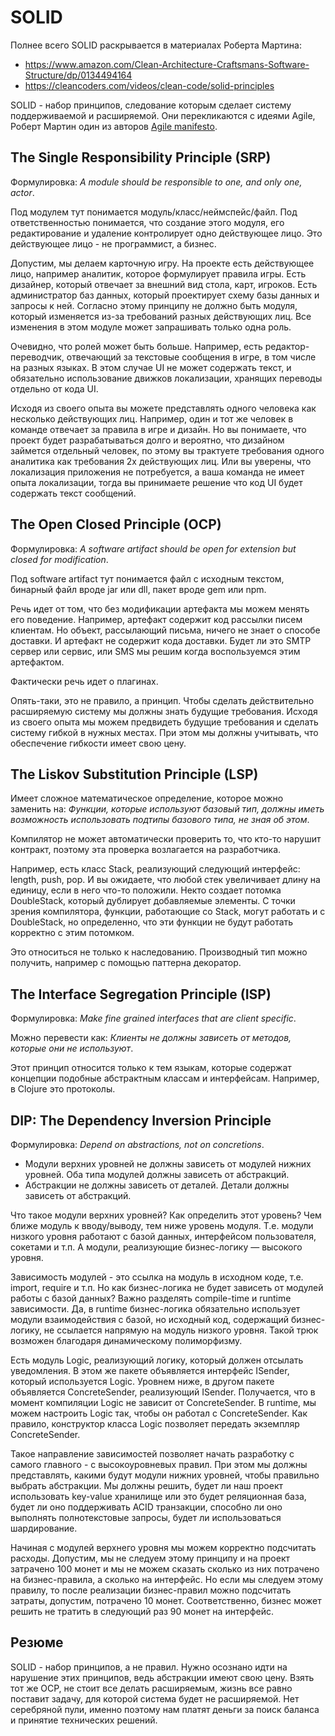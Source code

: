 # SOLID

Полнее всего SOLID раскрывается в материалах Роберта Мартина:

+ https://www.amazon.com/Clean-Architecture-Craftsmans-Software-Structure/dp/0134494164
+ https://cleancoders.com/videos/clean-code/solid-principles

SOLID - набор принципов, следование которым сделает систему поддерживаемой и расширяемой.
Они перекликаются с идеями Agile, Роберт Мартин один из авторов [Agile manifesto](http://agilemanifesto.org/).

## The Single Responsibility Principle (SRP)

Формулировка: *A module should be responsible to one, and only one, actor*.

Под модулем тут понимается модуль/класс/неймспейс/файл.
Под ответственностью понимается, что создание этого модуля, его редактирование и удаление
контролирует одно действующее лицо. Это действующее лицо - не программист, а бизнес.

Допустим, мы делаем карточную игру.
На проекте есть действующее лицо, например аналитик, которое формулирует правила игры.
Есть дизайнер, который отвечает за внешний вид стола, карт, игроков.
Есть администратор баз данных, который проектирует схему базы данных и запросы к ней.
Согласно этому принципу не должно быть модуля,
который изменяется из-за требований разных действующих лиц.
Все изменения в этом модуле может запрашивать только одна роль.

Очевидно, что ролей может быть больше. Например, есть редактор-переводчик, отвечающий за
текстовые сообщения в игре, в том числе на разных языках. В этом случае UI не может содержать текст,
и обязательно использование движков локализации, хранящих переводы отдельно от кода UI.

Исходя из своего опыта вы можете представлять одного человека как несколько действующих лиц.
Например, один и тот же человек в команде отвечает за правила в игре и дизайн.
Но вы понимаете, что проект будет разрабатываться долго и вероятно, что дизайном займется
отдельный человек, по этому вы трактуете требования одного аналитика как требования 2х действующих лиц.
Или вы уверены, что локализация приложения не потребуется, а ваша команда не имеет опыта
локализации, тогда вы принимаете решение что код UI будет содержать текст сообщений.

## The Open Closed Principle (OCP)

Формулировка: *A software artifact should be open for extension but closed for modification*.

Под software artifact тут понимается файл с исходным текстом, бинарный файл вроде jar или dll,
пакет вроде gem или npm.

Речь идет от том, что без модификации артефакта мы можем менять его поведение.
Например, артефакт содержит код рассылки писем клиентам. Но объект, рассылающий письма,
ничего не знает о способе доставки. И артефакт не содержит кода доставки.
Будет ли это SMTP сервер или сервис, или SMS
мы решим когда воспользуемся этим артефактом.

Фактически речь идет о плагинах.

Опять-таки, это не правило, а принцип. Чтобы сделать действительно расширяемую систему
мы должны знать будущие требования. Исходя из своего опыта мы можем предвидеть будущие требования
и сделать систему гибкой в нужных местах. При этом мы должны учитывать, что обеспечение гибкости
имеет свою цену.

## The Liskov Substitution Principle (LSP)

Имеет сложное математическое определение, которое можно заменить на:
*Функции, которые используют базовый тип, должны иметь возможность использовать подтипы базового типа, не зная об этом*.

Компилятор не может автоматически проверить то, что кто-то нарушит контракт, поэтому
эта проверка возлагается на разработчика.

Например, есть класс Stack, реализующий следующий интерфейс: length, push, pop.
И вы ожидаете, что любой стек увеличивает длину на единицу, если в него что-то положили.
Некто создает потомка DoubleStack, который дублирует добавляемые элементы.
С точки зрения компилятора, функции, работающие со Stack, могут работать и с DoubleStack,
но определенно, что эти функции не будут работать корректно с этим потомком.

Это относиться не только к наследованию. Производный тип можно получить, например
с помощью паттерна декоратор.

## The Interface Segregation Principle (ISP)

Формулировка: *Make fine grained interfaces that are client specific*.

Можно перевести как: *Клиенты не должны зависеть от методов, которые они не используют*.

Этот принцип относится только к тем языкам, которые содержат концепции подобные
абстрактным классам и интерфейсам. Например, в Clojure это протоколы.

## DIP: The Dependency Inversion Principle

Формулировка: *Depend on abstractions, not on concretions*.

+ Модули верхних уровней не должны зависеть от модулей нижних уровней.
  Оба типа модулей должны зависеть от абстракций.
+ Абстракции не должны зависеть от деталей. Детали должны зависеть от абстракций.

Что такое модули верхних уровней? Как определить этот уровень?
Чем ближе модуль к вводу/выводу, тем ниже уровень модуля.
Т.е. модули низкого уровня работают с базой данных, интерфейсом пользователя, сокетами и т.п.
А модули, реализующие бизнес-логику — высокого уровня.

Зависимость модулей - это ссылка на модуль в исходном коде, т.е. import, require и т.п.
Но как бизнес-логика не будет зависеть от модулей работы с базой данных?
Важно разделять compile-time и runtime зависимости. Да, в runtime бизнес-логика
обязательно использует модули взаимодействия с базой, но исходный код, содержащий
бизнес-логику, не ссылается напрямую на модуль низкого уровня.
Такой трюк возможен благодаря динамическому полиморфизму.

Есть модуль Logic, реализующий логику, который должен отсылать уведомления.
В этом же пакете объявляется интерфейс ISender, который используется Logic.
Уровнем ниже, в другом пакете объявляется ConcreteSender, реализующий ISender.
Получается, что в момент компиляции Logic не зависит от ConcreteSender.
В runtime, мы можем настроить Logic так, чтобы он работал с ConcreteSender.
Как правило, конструктор класса Logic позволяет передать экземпляр ConcreteSender.

Такое направление зависимостей позволяет начать разработку с самого главного - с высокоуровневых правил.
При этом мы должны представлять, какими будут модули нижних уровней, чтобы правильно выбрать абстракции.
Мы должны решить,
будет ли наш проект использовать key-value хранилище или это будет реляционная база,
будет ли оно поддерживать ACID транзакции,
способно ли оно выполнять полнотекстовые запросы,
будет ли использоваться шардирование.

Начиная с модулей верхнего уровня мы можем корректно подсчитать расходы.
Допустим, мы не следуем этому принципу и на проект затрачено 100 монет и мы не можем
сказать сколько из них потрачено на бизнес-правила, а сколько на интерфейс.
Но если мы следуем этому правилу, то после реализации бизнес-правил можно подсчитать затраты,
допустим, потрачено 10 монет. Соответственно, бизнес может решить не тратить в следующий
раз 90 монет на интерфейс.

## Резюме

SOLID - набор принципов, а не правил.
Нужно осознано идти на нарушение этих принципов, ведь абстракции имеют свою цену.
Взять тот же OCP, не стоит все делать расширяемым, жизнь все равно поставит задачу, для которой
система будет не расширяемой.
Нет серебряной пули, именно поэтому нам платят деньги за поиск баланса и принятие технических решений.
